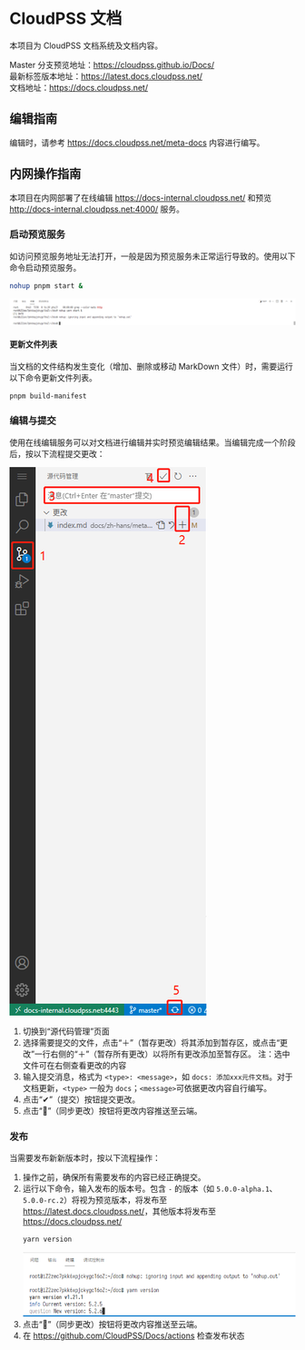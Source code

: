 # CloudPSS 文档

本项目为 CloudPSS 文档系统及文档内容。

Master 分支预览地址：<https://cloudpss.github.io/Docs/>  
最新标签版本地址：<https://latest.docs.cloudpss.net/>  
文档地址：<https://docs.cloudpss.net/>

## 编辑指南

编辑时，请参考 <https://docs.cloudpss.net/meta-docs> 内容进行编写。

## 内网操作指南

本项目在内网部署了在线编辑 <https://docs-internal.cloudpss.net/> 和预览 <http://docs-internal.cloudpss.net:4000/> 服务。

### 启动预览服务

如访问预览服务地址无法打开，一般是因为预览服务未正常运行导致的。使用以下命令启动预览服务。

```sh
nohup pnpm start &
```

![](./.github/assets/terminal.png)

#### 更新文件列表

当文档的文件结构发生变化（增加、删除或移动 MarkDown 文件）时，需要运行以下命令更新文件列表。

```sh
pnpm build-manifest
```

### 编辑与提交

使用在线编辑服务可以对文档进行编辑并实时预览编辑结果。当编辑完成一个阶段后，按以下流程提交更改：

![](.github/assets/source-control.png)

1. 切换到“源代码管理”页面
2. 选择需要提交的文件，点击“＋”（暂存更改）将其添加到暂存区，或点击“更改”一行右侧的“＋”（暂存所有更改）以将所有更改添加至暂存区。
   注：选中文件可在右侧查看更改的内容
3. 输入提交消息，格式为 `<type>: <message>`，如 `docs: 添加xxx元件文档`。对于文档更新，`<type>` 一般为 `docs`；`<message>`可依据更改内容自行编写。
4. 点击“✔”（提交）按钮提交更改。
5. 点击“🔄”（同步更改）按钮将更改内容推送至云端。

### 发布

当需要发布新新版本时，按以下流程操作：

1. 操作之前，确保所有需要发布的内容已经正确提交。
2. 运行以下命令，输入发布的版本号。包含 `-` 的版本（如 `5.0.0-alpha.1`、`5.0.0-rc.2`）将视为预览版本，将发布至 <https://latest.docs.cloudpss.net/>，其他版本将发布至 <https://docs.cloudpss.net/>
   ```sh
   yarn version
   ```
   ![](.github/assets/release.png)
3. 点击“🔄”（同步更改）按钮将更改内容推送至云端。
4. 在 <https://github.com/CloudPSS/Docs/actions> 检查发布状态
